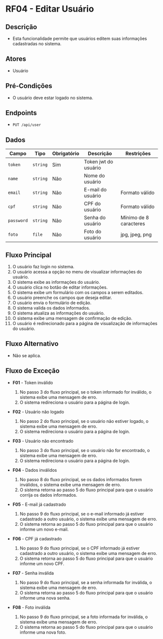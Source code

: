 # RF04 - Editar Usuário

## Descrição

- Esta funcionalidade permite que usuários editem suas informações cadastradas no sistema.

## Atores

- Usuário

## Pré-Condições

- O usuário deve estar logado no sistema.

## Endpoints

- `PUT /api/user`

## Dados

| Campo      | Tipo     | Obrigatório | Descrição            | Restrições             |
|------------|----------|-------------|----------------------|------------------------|
| `token`    | `string` | Sim         | Token jwt do usuário |                        |
| `name`     | `string` | Não         | Nome do usuário      |                        |
| `email`    | `string` | Não         | E-mail do usuário    | Formato válido         | 
| `cpf`      | `string` | Não         | CPF do usuário       | Formato válido         | 
| `password` | `string` | Não         | Senha do usuário     | Mínimo de 8 caracteres | 
| `foto`     | `file`   | Não         | Foto do usuário      | jpg, jpeg, png         |

## Fluxo Principal

1. O usuário faz login no sistema.
2. O usuário acessa a opção no menu de visualizar informações do usuário.
3. O sistema exibe as informações do usuário.
4. O usuário clica no botão de editar informações.
5. O sistema exibe um formulário com os campos a serem editados.
6. O usuário preenche os campos que deseja editar.
7. O usuário envia o formulário de edição.
8. O sistema valida os dados informados.
9. O sistema atualiza as informações do usuário.
10. O sistema exibe uma mensagem de confirmação de edição.
11. O usuário é redirecionado para a página de visualização de informações do usuário.

## Fluxo Alternativo

- Não se aplica.

## Fluxo de Exceção

- **F01** - Token inválido
    1. No passo 3 do fluxo principal, se o token informado for inválido, o sistema exibe uma mensagem de erro.
    2. O sistema redireciona o usuário para a página de login.

- **F02** - Usuário não logado
    1. No passo 2 do fluxo principal, se o usuário não estiver logado, o sistema exibe uma mensagem de erro.
    2. O sistema redireciona o usuário para a página de login.

- **F03** - Usuário não encontrado
    1. No passo 3 do fluxo principal, se o usuário não for encontrado, o sistema exibe uma mensagem de erro.
    2. O sistema redireciona o usuário para a página de login.

- **F04** - Dados inválidos
    1. No passo 8 do fluxo principal, se os dados informados forem inválidos, o sistema exibe uma mensagem de erro.
    2. O sistema retorna ao passo 5 do fluxo principal para que o usuário corrija os dados informados.

- **F05** - E-mail já cadastrado
    1. No passo 9 do fluxo principal, se o e-mail informado já estiver cadastrado a outro usuário, o sistema exibe uma
       mensagem de erro.
    2. O sistema retorna ao passo 5 do fluxo principal para que o usuário informe um novo e-mail.

- **F06** - CPF já cadastrado
    1. No passo 9 do fluxo principal, se o CPF informado já estiver cadastrado a outro usuário, o sistema exibe uma
       mensagem de erro.
    2. O sistema retorna ao passo 5 do fluxo principal para que o usuário informe um novo CPF.

- **F07** - Senha inválida
    1. No passo 9 do fluxo principal, se a senha informada for inválida, o sistema exibe uma mensagem de erro.
    2. O sistema retorna ao passo 5 do fluxo principal para que o usuário informe uma nova senha.

- **F08** - Foto inválida
    1. No passo 9 do fluxo principal, se a foto informada for inválida, o sistema exibe uma mensagem de erro.
    2. O sistema retorna ao passo 5 do fluxo principal para que o usuário informe uma nova foto.